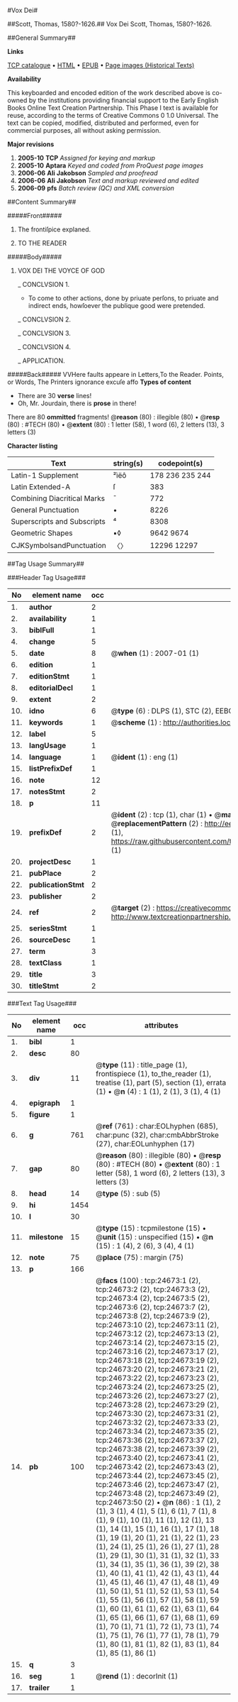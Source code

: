 #Vox Dei#

##Scott, Thomas, 1580?-1626.##
Vox Dei
Scott, Thomas, 1580?-1626.

##General Summary##

**Links**

[TCP catalogue](http://www.ota.ox.ac.uk/tcp/)  • 
[HTML](http://tei.it.ox.ac.uk/tcp/Texts-HTML/free/A11/A11802.html)  • 
[EPUB](http://tei.it.ox.ac.uk/tcp/Texts-EPUB/free/A11/A11802.epub) • 
[Page images (Historical Texts)](https://data.historicaltexts.jisc.ac.uk/view?pubId=eebo-21503630e&pageId=eebo-21503630e-24673-1)

**Availability**

This keyboarded and encoded edition of the
	       work described above is co-owned by the institutions
	       providing financial support to the Early English Books
	       Online Text Creation Partnership. This Phase I text is
	       available for reuse, according to the terms of Creative
	       Commons 0 1.0 Universal. The text can be copied,
	       modified, distributed and performed, even for
	       commercial purposes, all without asking permission.

**Major revisions**

1. __2005-10__ __TCP__ *Assigned for keying and markup*
1. __2005-10__ __Aptara__ *Keyed and coded from ProQuest page images*
1. __2006-06__ __Ali Jakobson__ *Sampled and proofread*
1. __2006-06__ __Ali Jakobson__ *Text and markup reviewed and edited*
1. __2006-09__ __pfs__ *Batch review (QC) and XML conversion*

##Content Summary##

#####Front#####

1. The frontiſpice explaned.

1. TO THE READER

#####Body#####

1. VOX DEI
THE VOYCE OF GOD

    _ CONCLVSION 1.

      * To come to other actions, done by priuate
perſons, to priuate and indirect ends, howſoever the publique
good were pretended.

    _ CONCLVSION 2.

    _ CONCLVSION 3.

    _ CONCLVSION 4.

    _ APPLICATION.

#####Back#####
VVHere faults appeare in Letters,To the Reader. Points, or Words,
The Printers ignorance excuſe affo
**Types of content**

  * There are 30 **verse** lines!
  * Oh, Mr. Jourdain, there is **prose** in there!

There are 80 **ommitted** fragments! 
 @__reason__ (80) : illegible (80)  •  @__resp__ (80) : #TECH (80)  •  @__extent__ (80) : 1 letter (58), 1 word (6), 2 letters (13), 3 letters (3)

**Character listing**


|Text|string(s)|codepoint(s)|
|---|---|---|
|Latin-1 Supplement|²ìëô|178 236 235 244|
|Latin Extended-A|ſ|383|
|Combining             Diacritical Marks|̄|772|
|General Punctuation|•|8226|
|Superscripts             and Subscripts|⁴|8308|
|Geometric Shapes|▪◊|9642 9674|
|CJKSymbolsandPunctuation|〈〉|12296 12297|

##Tag Usage Summary##

###Header Tag Usage###

|No|element name|occ|attributes|
|---|---|---|---|
|1.|__author__|2||
|2.|__availability__|1||
|3.|__biblFull__|1||
|4.|__change__|5||
|5.|__date__|8| @__when__ (1) : 2007-01 (1)|
|6.|__edition__|1||
|7.|__editionStmt__|1||
|8.|__editorialDecl__|1||
|9.|__extent__|2||
|10.|__idno__|6| @__type__ (6) : DLPS (1), STC (2), EEBO-CITATION (1), OCLC (1), VID (1)|
|11.|__keywords__|1| @__scheme__ (1) : http://authorities.loc.gov/ (1)|
|12.|__label__|5||
|13.|__langUsage__|1||
|14.|__language__|1| @__ident__ (1) : eng (1)|
|15.|__listPrefixDef__|1||
|16.|__note__|12||
|17.|__notesStmt__|2||
|18.|__p__|11||
|19.|__prefixDef__|2| @__ident__ (2) : tcp (1), char (1)  •  @__matchPattern__ (2) : ([0-9\-]+):([0-9IVX]+) (1), (.+) (1)  •  @__replacementPattern__ (2) : http://eebo.chadwyck.com/downloadtiff?vid=$1&page=$2 (1), https://raw.githubusercontent.com/textcreationpartnership/Texts/master/tcpchars.xml#$1 (1)|
|20.|__projectDesc__|1||
|21.|__pubPlace__|2||
|22.|__publicationStmt__|2||
|23.|__publisher__|2||
|24.|__ref__|2| @__target__ (2) : https://creativecommons.org/publicdomain/zero/1.0/ (1), http://www.textcreationpartnership.org/docs/. (1)|
|25.|__seriesStmt__|1||
|26.|__sourceDesc__|1||
|27.|__term__|3||
|28.|__textClass__|1||
|29.|__title__|3||
|30.|__titleStmt__|2||


###Text Tag Usage###

|No|element name|occ|attributes|
|---|---|---|---|
|1.|__bibl__|1||
|2.|__desc__|80||
|3.|__div__|11| @__type__ (11) : title_page (1), frontispiece (1), to_the_reader (1), treatise (1), part (5), section (1), errata (1)  •  @__n__ (4) : 1 (1), 2 (1), 3 (1), 4 (1)|
|4.|__epigraph__|1||
|5.|__figure__|1||
|6.|__g__|761| @__ref__ (761) : char:EOLhyphen (685), char:punc (32), char:cmbAbbrStroke (27), char:EOLunhyphen (17)|
|7.|__gap__|80| @__reason__ (80) : illegible (80)  •  @__resp__ (80) : #TECH (80)  •  @__extent__ (80) : 1 letter (58), 1 word (6), 2 letters (13), 3 letters (3)|
|8.|__head__|14| @__type__ (5) : sub (5)|
|9.|__hi__|1454||
|10.|__l__|30||
|11.|__milestone__|15| @__type__ (15) : tcpmilestone (15)  •  @__unit__ (15) : unspecified (15)  •  @__n__ (15) : 1 (4), 2 (6), 3 (4), 4 (1)|
|12.|__note__|75| @__place__ (75) : margin (75)|
|13.|__p__|166||
|14.|__pb__|100| @__facs__ (100) : tcp:24673:1 (2), tcp:24673:2 (2), tcp:24673:3 (2), tcp:24673:4 (2), tcp:24673:5 (2), tcp:24673:6 (2), tcp:24673:7 (2), tcp:24673:8 (2), tcp:24673:9 (2), tcp:24673:10 (2), tcp:24673:11 (2), tcp:24673:12 (2), tcp:24673:13 (2), tcp:24673:14 (2), tcp:24673:15 (2), tcp:24673:16 (2), tcp:24673:17 (2), tcp:24673:18 (2), tcp:24673:19 (2), tcp:24673:20 (2), tcp:24673:21 (2), tcp:24673:22 (2), tcp:24673:23 (2), tcp:24673:24 (2), tcp:24673:25 (2), tcp:24673:26 (2), tcp:24673:27 (2), tcp:24673:28 (2), tcp:24673:29 (2), tcp:24673:30 (2), tcp:24673:31 (2), tcp:24673:32 (2), tcp:24673:33 (2), tcp:24673:34 (2), tcp:24673:35 (2), tcp:24673:36 (2), tcp:24673:37 (2), tcp:24673:38 (2), tcp:24673:39 (2), tcp:24673:40 (2), tcp:24673:41 (2), tcp:24673:42 (2), tcp:24673:43 (2), tcp:24673:44 (2), tcp:24673:45 (2), tcp:24673:46 (2), tcp:24673:47 (2), tcp:24673:48 (2), tcp:24673:49 (2), tcp:24673:50 (2)  •  @__n__ (86) : 1 (1), 2 (1), 3 (1), 4 (1), 5 (1), 6 (1), 7 (1), 8 (1), 9 (1), 10 (1), 11 (1), 12 (1), 13 (1), 14 (1), 15 (1), 16 (1), 17 (1), 18 (1), 19 (1), 20 (1), 21 (1), 22 (1), 23 (1), 24 (1), 25 (1), 26 (1), 27 (1), 28 (1), 29 (1), 30 (1), 31 (1), 32 (1), 33 (1), 34 (1), 35 (1), 36 (1), 39 (2), 38 (1), 40 (1), 41 (1), 42 (1), 43 (1), 44 (1), 45 (1), 46 (1), 47 (1), 48 (1), 49 (1), 50 (1), 51 (1), 52 (1), 53 (1), 54 (1), 55 (1), 56 (1), 57 (1), 58 (1), 59 (1), 60 (1), 61 (1), 62 (1), 63 (1), 64 (1), 65 (1), 66 (1), 67 (1), 68 (1), 69 (1), 70 (1), 71 (1), 72 (1), 73 (1), 74 (1), 75 (1), 76 (1), 77 (1), 78 (1), 79 (1), 80 (1), 81 (1), 82 (1), 83 (1), 84 (1), 85 (1), 86 (1)|
|15.|__q__|3||
|16.|__seg__|1| @__rend__ (1) : decorInit (1)|
|17.|__trailer__|1||
